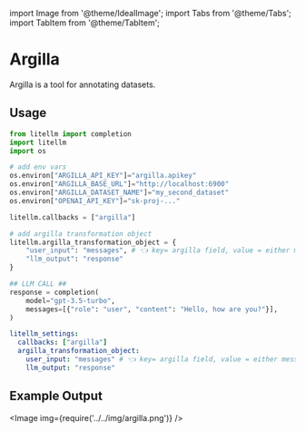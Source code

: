 import Image from '@theme/IdealImage';
import Tabs from '@theme/Tabs';
import TabItem from '@theme/TabItem';

# Argilla 

Argilla is a tool for annotating datasets. 



## Usage 

<Tabs>
<Tab value="sdk" label="SDK">

```python
from litellm import completion
import litellm
import os 

# add env vars
os.environ["ARGILLA_API_KEY"]="argilla.apikey"
os.environ["ARGILLA_BASE_URL"]="http://localhost:6900"
os.environ["ARGILLA_DATASET_NAME"]="my_second_dataset"   
os.environ["OPENAI_API_KEY"]="sk-proj-..."

litellm.callbacks = ["argilla"]

# add argilla transformation object
litellm.argilla_transformation_object = {
    "user_input": "messages", # 👈 key= argilla field, value = either message (argilla.ChatField) | response (argilla.TextField)
    "llm_output": "response"
}

## LLM CALL ## 
response = completion(
    model="gpt-3.5-turbo",
    messages=[{"role": "user", "content": "Hello, how are you?"}],
)
```

</Tab>

<Tab value="proxy" label="PROXY">

```yaml
litellm_settings:
  callbacks: ["argilla"]
  argilla_transformation_object:
    user_input: "messages" # 👈 key= argilla field, value = either message (argilla.ChatField) | response (argilla.TextField)
    llm_output: "response"
```

</Tab>
</Tabs>

## Example Output

<Image img={require('../../img/argilla.png')} />
